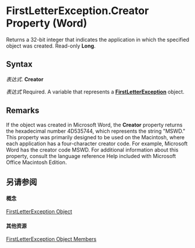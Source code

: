 
# FirstLetterException.Creator Property (Word)

Returns a 32-bit integer that indicates the application in which the specified object was created. Read-only  **Long**.


## Syntax

 _表达式_. **Creator**

 _表达式_ Required. A variable that represents a **[FirstLetterException](e365a683-010a-a074-5563-f0cac1f410b2.md)** object.


## Remarks

If the object was created in Microsoft Word, the  **Creator** property returns the hexadecimal number 4D535744, which represents the string "MSWD." This property was primarily designed to be used on the Macintosh, where each application has a four-character creator code. For example, Microsoft Word has the creator code MSWD. For additional information about this property, consult the language reference Help included with Microsoft Office Macintosh Edition.


## 另请参阅


#### 概念


[FirstLetterException Object](e365a683-010a-a074-5563-f0cac1f410b2.md)
#### 其他资源


[FirstLetterException Object Members](http://msdn.microsoft.com/library/4e1d1571-ef74-725c-5fff-1816e3a7a575%28Office.15%29.aspx)